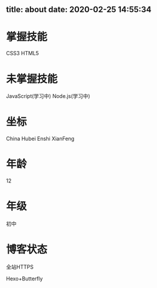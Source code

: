title: about
date: 2020-02-25 14:55:34
---
<!-- 允许看代码，禁止全抄+未著名版权-->
<!-- 允许看代码，禁止全抄+未著名版权-->
<!-- 允许看代码，禁止全抄+未著名版权-->
<!-- 允许看代码，禁止全抄+未著名版权-->
<!-- 允许看代码，禁止全抄+未著名版权-->
<!-- 允许看代码，禁止全抄+未著名版权-->
<!-- 允许看代码，禁止全抄+未著名版权-->
<!-- 允许看代码，禁止全抄+未著名版权-->
<!-- 允许看代码，禁止全抄+未著名版权-->
<!-- 允许看代码，禁止全抄+未著名版权-->
<!-- 允许看代码，禁止全抄+未著名版权-->






























<!-- 允许看代码，禁止全抄+未著名版权-->
<!-- 允许看代码，禁止全抄+未著名版权-->
<!-- 允许看代码，禁止全抄+未著名版权-->
<!-- 允许看代码，禁止全抄+未著名版权-->

<!-- 真的要看嘛-->

<!-- 真的要看嘛-->

<!-- 真的要看嘛-->










<!-- 真的要看嘛-->



<!-- 拦不住你了，看吧-->

<!-- 允许看代码，禁止全抄+未著名版权-->
<!-- 允许看代码，禁止全抄+未著名版权-->
<!-- 允许看代码，禁止全抄+未著名版权-->
<!-- 允许看代码，禁止全抄+未著名版权-->
<!-- 允许看代码，禁止全抄+未著名版权-->
<!-- 允许看代码，禁止全抄+未著名版权-->
<!-- 允许看代码，禁止全抄+未著名版权-->
<!-- 允许看代码，禁止全抄+未著名版权-->
<!-- 允许看代码，禁止全抄+未著名版权-->
<!-- 允许看代码，禁止全抄+未著名版权-->
<!-- 允许看代码，禁止全抄+未著名版权-->
<!-- 允许看代码，禁止全抄+未著名版权-->
<!-- 允许看代码，禁止全抄+未著名版权-->
<!-- 允许看代码，禁止全抄+未著名版权-->
<!-- 允许看代码，禁止全抄+未著名版权-->
<!-- 允许看代码，禁止全抄+未著名版权-->

# 掌握技能
CSS3
HTML5
# 未掌握技能
JavaScript(学习中)
Node.js(学习中)

# 坐标
China Hubei Enshi XianFeng

# 年龄
12

# 年级
初中

# 博客状态
<div class="tip wtgo"><p>全站HTTPS</p></div>
<div class="tip wtgo"><p>Hexo+Butterfly</p></div>
